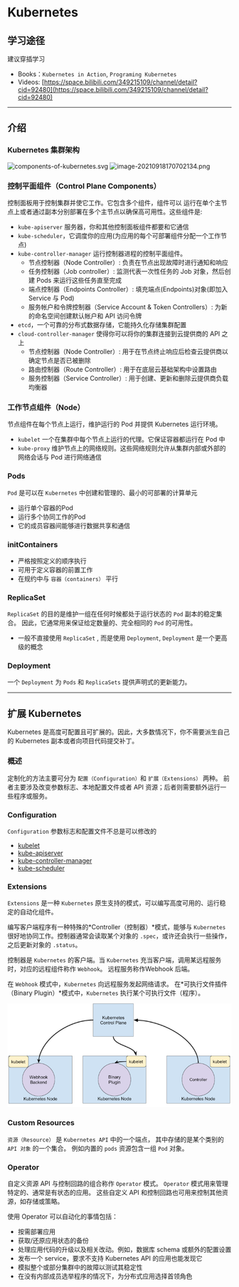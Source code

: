 # Kubernetes

## 学习途径

建议穿插学习

- Books：`Kubernetes in Action`, `Programing Kubernetes`
- Videos: [https://space.bilibili.com/349215109/channel/detail?cid=92480](https://space.bilibili.com/349215109/channel/detail?cid=92480)

---

## 介绍

### Kubernetes 集群架构

![components-of-kubernetes.svg](https://cdn.nlark.com/yuque/0/2021/svg/12411760/1632912022586-91144093-22e7-4e13-b37e-6beb07d976df.svg#clientId=u81120b27-6731-4&from=drop&id=u2cd52119&margin=%5Bobject%20Object%5D&name=components-of-kubernetes.svg&originHeight=585&originWidth=1252&originalType=binary&ratio=1&size=98915&status=done&style=none&taskId=u8504bb61-9389-46e0-95c9-dfa100d06e7)
![image-20210918170702134.png](https://cdn.nlark.com/yuque/0/2021/png/12411760/1632912039079-cd411ed7-05ba-4bb3-a156-807164efbddf.png#clientId=u81120b27-6731-4&from=drop&id=u44fb371e&margin=%5Bobject%20Object%5D&name=image-20210918170702134.png&originHeight=407&originWidth=1018&originalType=binary&ratio=1&size=85945&status=done&style=none&taskId=u82797a0d-40bf-4623-8d46-d74efeb0a22)

### 控制平面组件（Control Plane Components）

控制面板用于控制集群并使它工作。它包含多个组件，组件可以 运行在单个主节点上或者通过副本分别部署在多个主节点以确保高可用性。这些组件是:

- `kube-apiserver` 服务器，你和其他控制面板组件都要和它通信
- `kube-scheduler`，它调度你的应用(为应用的每个可部署组件分配一个工作节点)
- `kube-controller-manager` 运行控制器进程的控制平面组件。
  - 节点控制器（Node Controller）: 负责在节点出现故障时进行通知和响应
  - 任务控制器（Job controller）: 监测代表一次性任务的 Job 对象，然后创建 Pods 来运行这些任务直至完成
  - 端点控制器（Endpoints Controller）: 填充端点(Endpoints)对象(即加入 Service 与 Pod)
  - 服务帐户和令牌控制器（Service Account & Token Controllers）: 为新的命名空间创建默认帐户和 API 访问令牌
- `etcd`，一个可靠的分布式数据存储，它能持久化存储集群配置
- `cloud-controller-manager` 使得你可以将你的集群连接到云提供商的 API 之上
  - 节点控制器（Node Controller）: 用于在节点终止响应后检查云提供商以确定节点是否已被删除
  - 路由控制器（Route Controller）: 用于在底层云基础架构中设置路由
  - 服务控制器（Service Controller）: 用于创建、更新和删除云提供商负载均衡器

### 工作节点组件（Node）

节点组件在每个节点上运行，维护运行的 Pod 并提供 Kubernetes 运行环境。

- `kubelet` 一个在集群中每个节点上运行的代理。它保证容器都运行在 Pod 中
- `kube-proxy` 维护节点上的网络规则。这些网络规则允许从集群内部或外部的网络会话与 Pod 进行网络通信

### Pods

`Pod` 是可以在 `Kubernetes` 中创建和管理的、最小的可部署的计算单元

- 运行单个容器的Pod
- 运行多个协同工作的Pod
- 它的成员容器间能够进行数据共享和通信

### initContainers

- 严格按照定义的顺序执行
- 可用于定义容器的前置工作
- 在规约中与 `容器（containers）` 平行

### ReplicaSet

`ReplicaSet` 的目的是维护一组在任何时候都处于运行状态的 `Pod` 副本的稳定集合。 因此，它通常用来保证给定数量的、完全相同的 `Pod` 的可用性。

- 一般不直接使用 `ReplicaSet` , 而是使用 `Deployment`, `Deployment` 是一个更高级的概念

### Deployment

一个 `Deployment` 为 `Pods` 和 `ReplicaSets` 提供声明式的更新能力。

---

## 扩展 Kubernetes

Kubernetes 是高度可配置且可扩展的。因此，大多数情况下，你不需要派生自己的 Kubernetes 副本或者向项目代码提交补丁。

### 概述

定制化的方法主要可分为 `配置（Configuration）`和 `扩展（Extensions）` 两种。 前者主要涉及改变参数标志、本地配置文件或者 API 资源；后者则需要额外运行一些程序或服务。

### Configuration

`Configuration` 参数标志和配置文件不总是可以修改的

- [kubelet](https://kubernetes.io/zh/docs/reference/command-line-tools-reference/kubelet/)
- [kube-apiserver](https://kubernetes.io/zh/docs/reference/command-line-tools-reference/kube-apiserver/)
- [kube-controller-manager](https://kubernetes.io/zh/docs/reference/command-line-tools-reference/kube-controller-manager/)
- [kube-scheduler](https://kubernetes.io/zh/docs/reference/command-line-tools-reference/kube-scheduler/)

### Extensions

`Extensions` 是一种 `Kubernetes` 原生支持的模式，可以编写高度可用的、运行稳定的自动化组件。

编写客户端程序有一种特殊的*Controller（控制器）*模式，能够与 `Kubernetes` 很好地协同工作。控制器通常会读取某个对象的 `.spec`，或许还会执行一些操作，之后更新对象的 `.status`。

控制器是 `Kubernetes` 的客户端。当 `Kubernetes` 充当客户端，调用某远程服务时，对应的远程组件称作 `Webhook`。 远程服务称作Webhook 后端。

在 `Webhook` 模式中，`Kubernetes` 向远程服务发起网络请求。 在*可执行文件插件（Binary Plugin）*模式中，`Kubernetes` 执行某个可执行文件（程序）。

![picture 1](.assets/kubernetes/d83ccf6bc491949f12367e25bfa202d5d97aca476a06f68c02a3e683a5d7bcc3.png)  

### Custom Resources

`资源（Resource）` 是 `Kubernetes API` 中的一个端点， 其中存储的是某个类别的 `API 对象` 的一个集合。 例如内置的 `pods` 资源包含一组 `Pod` 对象。

### Operator

自定义资源 API 与控制回路的组合称作 `Operator` 模式。 `Operator` 模式用来管理特定的、通常是有状态的应用。 这些自定义 API 和控制回路也可用来控制其他资源，如存储或策略。

使用 Operator 可以自动化的事情包括：

- 按需部署应用
- 获取/还原应用状态的备份
- 处理应用代码的升级以及相关改动。例如，数据库 schema 或额外的配置设置
- 发布一个 service，要求不支持 Kubernetes API 的应用也能发现它
- 模拟整个或部分集群中的故障以测试其稳定性
- 在没有内部成员选举程序的情况下，为分布式应用选择首领角色
